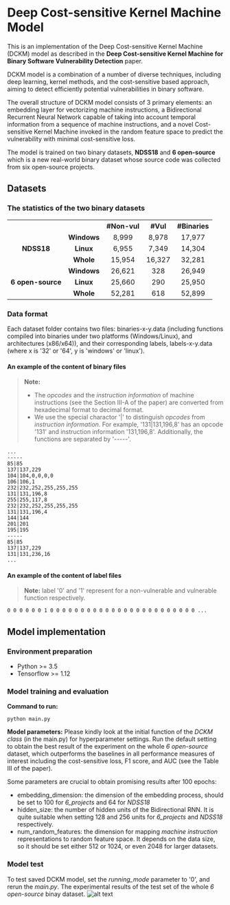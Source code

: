 # Deep Cost-sensitive Kernel Machine Model 
This is an implementation of the Deep Cost-sensitive Kernel Machine (DCKM) model as described in the **Deep Cost-sensitive Kernel Machine
for Binary Software Vulnerability Detection** paper.

DCKM model is a combination of a number of diverse techniques, including deep learning, kernel methods, and the cost-sensitive based approach, aiming to detect efficiently potential vulnerabilities in binary software. 

The overall structure of DCKM model consists of 3 primary elements: an embedding layer for vectorizing machine instructions, a Bidirectional Recurrent Neural Network capable of taking into account temporal information from a sequence of machine instructions, and a novel Cost-sensitive Kernel Machine invoked in the random feature space to predict the vulnerability with minimal cost-sensitive loss.

The model is trained on two binary datasets, **NDSS18** and **6 open-source** which is a new real-world binary dataset whose source code was collected from six open-source projects.

## Datasets
### The statistics of the two binary datasets
<table>
  <tr align="center">
    <th></th>
    <th></th>
    <th><b>#Non-vul</b></th>
    <th><b>#Vul</b></th>
    <th><b>#Binaries</b></th>
  </tr>
  <tr align="center">
    <td rowspan="3"><b>NDSS18</b></td>
    <td><b>Windows</b></td>
    <td>8,999</td>
    <td>8,978</td>
    <td>17,977</td>
  </tr>
  <tr align="center">
    <td><b>Linux</b></td>
    <td>6,955</td>
    <td>7,349</td>
    <td>14,304</td>
  </tr>
  <tr align="center">
    <td><b>Whole</b></td>
    <td>15,954</td>
    <td>16,327</td>
    <td>32,281</td>
  </tr>
  <tr align="center">
    <td rowspan="3"><b>6 open-source</b></td>
    <td><b>Windows</b></td>
    <td>26,621</td>
    <td>328</td>
    <td>26,949</td>
  </tr>
  <tr align="center">
    <td><b>Linux</b></td>
    <td>25,660</td>
    <td>290</td>
    <td>25,950</td>
  </tr>
  <tr align="center">
    <td><b>Whole</b></td>
    <td>52,281</td>
    <td>618</td>
    <td>52,899</td>
  </tr>
</table>

### Data format

Each dataset folder contains two files: binaries-x-y.data (including functions compiled into binaries under two platforms (Windows/Linux), and architectures (x86/x64)), and their corresponding labels, labels-x-y.data (where x is '32' or '64', y is 'windows' or 'linux').

#### An example of the content of binary files
> **Note:** 
>- The *opcodes* and the *instruction information* of machine instructions (see the Section III-A of the paper) are converted from hexadecimal format to decimal format.
>- We use the special charactor '|' to distinguish *opcodes* from *instruction information*. For example, '131|131,196,8' has an opcode '131' and instruction information '131,196,8'. Additionally, the functions are separated by '-----'.   
```
...
-----
85|85
137|137,229
104|104,0,0,0,0
106|106,1
232|232,252,255,255,255
131|131,196,8
255|255,117,8
232|232,252,255,255,255
131|131,196,4
144|144
201|201
195|195
-----
85|85
137|137,229
131|131,236,16
...
```

#### An example of the content of label files
> **Note:** label '0' and '1' represent for a non-vulnerable and vulnerable function respectively.

```
0 0 0 0 0 0 1 0 0 0 0 0 0 0 0 0 0 0 0 0 0 0 0 0 0 0 0 0 0 0 0 ...
```

## Model implementation
### Environment preparation
- Python >= 3.5
- Tensorflow >= 1.12

### Model training and evaluation
**Command to run:**
```
python main.py
```

**Model parameters:**
Please kindly look at the initial function of the *DCKM class* (in the main.py) for hyperparameter settings. 
Run the default setting to obtain the best result of the experiment on the whole *6 open-source* dataset, which outperforms the baselines in all performance measures of interest including the cost-sensitive loss, F1 score, and AUC (see the Table III of the paper).

Some parameters are crucial to obtain promising results after 100 epochs: 
- embedding_dimension: the dimension of the embedding process, should be set to 100 for *6_projects* and 64 for *NDSS18*
- hidden_size: the number of hidden units of the Bidirectional RNN. It is quite suitable when setting 128 and 256 units for *6_projects* and *NDSS18* respectively.
- num_random_features: the dimension for mapping *machine instruction* representations to random feature space. It depends on the data size, so it should be set either 512 or 1024, or even 2048 for larger datasets.

### Model test
To test saved DCKM model, set the *running_mode* parameter to '0', and rerun the *main.py*.
The experimental results of the test set of the whole *6 open-source* binay dataset.
![alt text](https://raw.githubusercontent.com/tuanrpt/DCKM/master/results/scores-epochs.jpg)
